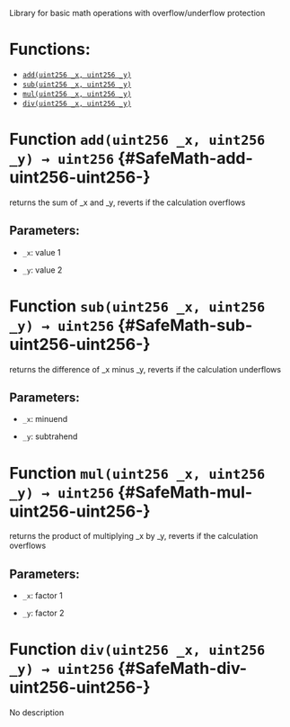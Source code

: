Library for basic math operations with overflow/underflow protection

# Functions:
- [`add(uint256 _x, uint256 _y)`](#SafeMath-add-uint256-uint256-)
- [`sub(uint256 _x, uint256 _y)`](#SafeMath-sub-uint256-uint256-)
- [`mul(uint256 _x, uint256 _y)`](#SafeMath-mul-uint256-uint256-)
- [`div(uint256 _x, uint256 _y)`](#SafeMath-div-uint256-uint256-)



# Function `add(uint256 _x, uint256 _y) → uint256` {#SafeMath-add-uint256-uint256-}
returns the sum of _x and _y, reverts if the calculation overflows


## Parameters:
- `_x`:   value 1

- `_y`:   value 2




# Function `sub(uint256 _x, uint256 _y) → uint256` {#SafeMath-sub-uint256-uint256-}
returns the difference of _x minus _y, reverts if the calculation underflows


## Parameters:
- `_x`:   minuend

- `_y`:   subtrahend




# Function `mul(uint256 _x, uint256 _y) → uint256` {#SafeMath-mul-uint256-uint256-}
returns the product of multiplying _x by _y, reverts if the calculation overflows


## Parameters:
- `_x`:   factor 1

- `_y`:   factor 2




# Function `div(uint256 _x, uint256 _y) → uint256` {#SafeMath-div-uint256-uint256-}
No description


